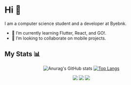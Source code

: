 # Hi 👋

I am a computer science student and a developer at Byebnk.
- 🌱 I’m currently learning Flutter, React, and GO!.
- 🤝 I’m looking to collaborate on mobile projects.

## My Stats 📊

 <div align="center">
  
![Anurag's GitHub stats](https://github-readme-stats.vercel.app/api?username=gontijol&show_icons=true&theme=tokyonight)     [![Top Langs](https://github-readme-stats.vercel.app/api/top-langs/?username=gontijol&theme=tokyonight&layout=compact)](https://github.com/anuraghazra/github-readme-stats)

 </div>
  
 <div align="center">
  
[<img src="https://img.shields.io/badge/Luigi Gontijo-%230077B5.svg?&style=for-the-badge&logo=linkedin&logoColor=white" />](https://www.linkedin.com/in/luigigontijo/) [<img src = "https://img.shields.io/badge/Luigi Gontijo-%23E4405F.svg?&style=for-the-badge&logo=instagram&logoColor=white">](https://www.instagram.com/luigigontijo/) [<img src = "https://img.shields.io/badge/Luigi Gontijo-%231877F2.svg?&style=for-the-badge&logo=facebook&logoColor=white">](https://www.facebook.com/luigigontijo)

</div>
